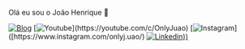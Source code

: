 
Olá eu sou o João Henrique 👋

[![Blog](https://img.shields.io/website?label=Jozuao.com&style=for-the-bedge&url=https://Jozuao.com/)](https://Jozuao.com)
[![Youtube]([https://img.shields.io/website?label=Jozuao.com&style=for-the-bedge&url=https://Jozuao.com/](https://img.shields.io/badge/YouTube-FF0000?style=for-the-badge&logo=youtube&logoColor=white))](https://youtube.com/c/OnlyJuao)
[![Instagram]([[https://img.shields.io/website?label=Jozuao.com&style=for-the-bedge&url=https://Jozuao.com/](https://img.shields.io/badge/YouTube-FF0000?style=for-the-badge&logo=youtube&logoColor=white](https://img.shields.io/badge/Instagram-E4405F?style=for-the-badge&logo=instagram&logoColor=white)))]([https://www.instagram.com/onlyj.uao/)
[![Linkedin]([[https://img.shields.io/badge/LinkedIn-0077B5?style=for-the-badge&logo=linkedin&logoColor=white)))]([[https://www.instagram.com/onlyj.uao/](https://www.linkedin.com/in/jo%C3%A3o-henrique-da-silva-moura-615787275/))


